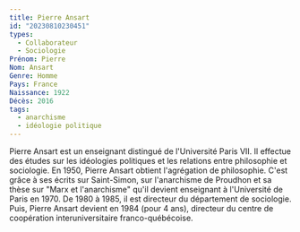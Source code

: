```yaml
---
title: Pierre Ansart  
id: "20230810230451"
types:
  - Collaborateur
  - Sociologie
Prénom: Pierre
Nom: Ansart 
Genre: Homme
Pays: France
Naissance: 1922
Décès: 2016
tags:
  - anarchisme
  - idéologie politique
---
```


Pierre Ansart est un enseignant distingué de l'Université Paris VII. Il effectue des études sur les idéologies politiques et les relations entre philosophie et sociologie. En 1950, Pierre Ansart obtient l'agrégation de philosophie. C'est grâce à ses écrits sur Saint-Simon, sur l'anarchisme de Proudhon et sa thèse sur "Marx et l'anarchisme" qu'il devient enseignant à l'Université de Paris en 1970. De 1980 à 1985, il est directeur du département de sociologie. Puis, Pierre Ansart devient en 1984 (pour 4 ans), directeur du centre de coopération interuniversitaire franco-québécoise.   
